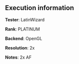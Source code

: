 ## Execution information


**Tester**: LatinWizard

**Rank**: PLATINUM

**Backend**: OpenGL

**Resolution**: 2x

**Notes**: 2x AF